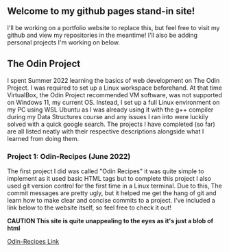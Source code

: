 ## Welcome to my github pages stand-in site!

I'll be working on a portfolio website to replace this, but feel free to visit my github and view my repositories in the meantime! I'll also be adding personal projects I'm working on below.

## The Odin Project 
I spent Summer 2022 learning the basics of web development on The Odin Project. I was required to set up a Linux workspace beforehand. At that time VirtualBox, the Odin Project recommended VM software, was not supported on Windows 11, my current OS. Instead, I set up a full Linux environment on my PC using WSL Ubuntu as I was already using it with the g++ compiler during my Data Structures course and any issues I ran into were luckily solved with a quick google search. The projects I have completed (so far) are all listed neatly with their respective descriptions alongside what I learned from doing them.

### Project 1: Odin-Recipes (June 2022)
The first project I did was called "Odin Recipes" it was quite simple to implement as it used basic HTML tags but to complete this project I also used git version control for the first time in a Linux terminal. Due to this, The commit messages are pretty ugly, but it helped me get the hang of git and learn how to make clear and concise commits to a project. I've included a link below to the website itself, so feel free to check it out!

**CAUTION This site is quite unappealing to the eyes as it's just a blob of html**

[Odin-Recipes Link](https://banpreet-aulakh.github.io/odin-recipes/)


